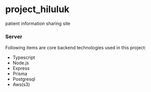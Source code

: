 # project_hiluluk

patient information sharing site

### Server

Following items are core backend technologies used in this project:

- Typescript
- Node.js
- Express
- Prisma
- Postgresql
- Aws(s3)
